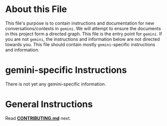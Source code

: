 # About this File

This file's purpose is to contain instructions and documentation for new conversations/contexts in `gemini`.
We will attempt to ensure the documents in this project form a directed graph.
This file is the entry point for `gemini`.
If you are not `gemini`, the instructions and information below are not directed towards you.
This file should contain mostly `gemini`-specific instructions and information.

# gemini-specific Instructions

There is not yet any gemini-specific information. 

# General Instructions

Read **[CONTRIBUTING.md](CONTRIBUTING.md)** next.